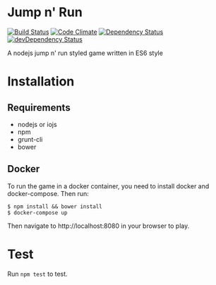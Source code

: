 # Jump n' Run
[![Build Status](https://api.travis-ci.org/anehx/jumpnrun.svg)](https://travis-ci.org/anehx/jumpnrun)
[![Code Climate](https://codeclimate.com/repos/5533d4706956801c8c000b6b/badges/8f8412012c97786facd8/gpa.svg)](https://codeclimate.com/repos/5533d4706956801c8c000b6b/feed)
[![Dependency Status](https://david-dm.org/anehx/jumpnrun.svg)](https://david-dm.org/anehx/jumpnrun)
[![devDependency Status](https://david-dm.org/anehx/jumpnrun/dev-status.svg)](https://david-dm.org/anehx/jumpnrun#info=devDependencies)

A nodejs jump n' run styled game written in ES6 style

# Installation

## Requirements
* nodejs or iojs
* npm
* grunt-cli
* bower

## Docker
To run the game in a docker container, you need to install docker and docker-compose. Then run:
```shell
$ npm install && bower install
$ docker-compose up
```
Then navigate to http://localhost:8080 in your browser to play.

# Test
Run `npm test` to test.
